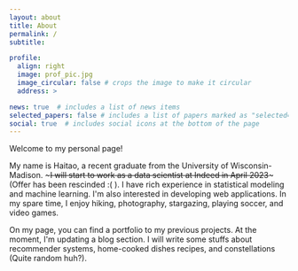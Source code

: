 ```yaml
---
layout: about
title: About
permalink: /
subtitle: 

profile:
  align: right
  image: prof_pic.jpg
  image_circular: false # crops the image to make it circular
  address: >

news: true  # includes a list of news items
selected_papers: false # includes a list of papers marked as "selected={true}"
social: true  # includes social icons at the bottom of the page
---
```


Welcome to my personal page! 

My name is Haitao, a recent graduate from the University of Wisconsin-Madison. ~~~I will start to work as a data scientist at Indeed in April 2023~~~ (Offer has been rescinded :( ). I have rich experience in statistical modeling and machine learning. I'm also interested in developing web applications. In my spare time, I enjoy hiking, photography, stargazing, playing soccer, and video games. 

On my page, you can find a portfolio to my previous projects. At the moment, I'm updating a blog section. I will write some stuffs about recommender systems, home-cooked dishes recipes, and constellations (Quite random huh?).
